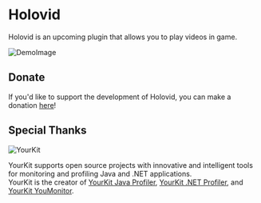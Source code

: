 # Holovid
Holovid is an upcoming plugin that allows you to play videos in game.

![DemoImage](demo/demo.gif)

## Donate
If you'd like to support the development of Holovid, you can make a donation [here](https://www.paypal.me/GlareMasters)!

## Special Thanks
![YourKit](https://www.yourkit.com/images/yklogo.png)

YourKit supports open source projects with innovative and intelligent tools  
for monitoring and profiling Java and .NET applications.  
YourKit is the creator of [YourKit Java Profiler](https://www.yourkit.com/java/profiler/), [YourKit .NET Profiler](https://www.yourkit.com/.net/profiler/), and [YourKit YouMonitor](https://www.yourkit.com/youmonitor/).
